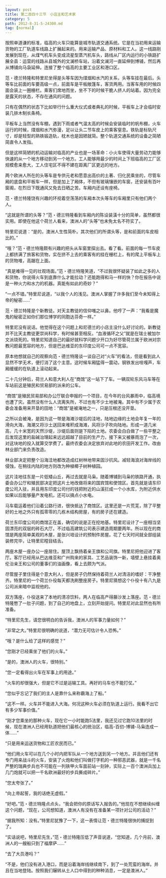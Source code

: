 ```yaml
---
layout: post
title: 第二百四十三节　小店主和艺术家
category: 5
path: 2012-8-31-5-24300.md
tag: [normal]
---
```


按照单道谦的标准，临高的火车只能算是城市轨道交通系统。它是在当初用来运输货物的工厂轨道车线路上扩展起来的。用来运输产品、原材料和工人。这一线路刚发展到现在，从煤气机车头变成流星型蒸汽机车头，路线从厂区内运行的小铁路扩展全县：运营的线路从县城外的文澜桥车站，沿着文澜河一直延伸到博铺，然后再从博铺向马袅延伸。连接了整个临高的主要工业区和港口区。

范・德兰特隆和特里尼坐得是头等车因为煤烟和水汽的关系，头等车挂在最后。头等车比前面的车要高级一点，前面车是平板敞篷车，客货两用。当客车用的时候四面会装上一圈栅栏。乘客们席地而坐，坐不下的时候干脆人挤人的站着。因为完全是露天的状态，不存在通风的问题。

只有在偶然的状态下比如举行什么重大仪式或者典礼的时候，平板车上才会临时安装几排木制长条椅。

平板车上当然没有车棚，遇到下雨或者气温太高的时候会安装临时的帆布棚，火车运行的时候，煤烟和水汽弥漫，足以让头二节车皮上的乘客窒息。铁轨是标轨尺寸，却是轻型的熟铁锻造轨，枕木也是因陋就简。整个轨道交通系统的设备之简陋简直令人发指。

但是这样简陋的机动运输对临高的产业也是一场革命：小火车使得大量劳动力能够快速的从一个地方移动到另一个地方。工人能够用最少的时间上下班临高的工厂区规模愈来愈大，工人住宅区不得不建在距离厂区更远的地方。

两个欧洲人所在的头等车是专供元老和愿意出高价的土著、归化民乘坐的，尽管车厢的底盘和平板车一样，但是加上了厢体，不但有玻璃镶嵌的车窗，还安装有百叶窗阁，在烈日下既通风又免去日晒之苦。车厢内还设有座椅。

范・德兰特隆饶有兴趣的环视着空荡荡的车厢本次头等车的车厢里只有他们两个人。

“这就是所谓的头等？”范・德兰特隆看到车厢内的陈设装潢十分的简单，虽然都很实用。即使在他这个荷兰人看来，澳洲人的“头等”也未免太名不符实了。

特里尼说道：“是的，澳洲人生性简朴。其次他们的所谓头等，是和前面的车皮相比的。”

“哦？”范・德兰特隆颇有兴趣的把头从车窗里探出去。看了看。前面的每一节车皮上都挤满了旅客和货物，实在挤不上去的乘客有的挂在栅栏上，有的爬上平板车上的货物堆，高踞在上面。

“真是难得一见的壮观场面。”范・德兰特隆笑道，“不过我很怀疑装了如此之多的人和货物，你说得火车到底靠什么才能拉动？还能跑得和马一样的快？你在报告中说是一种火力和水力的机器。真能有如此的奇妙？”

“一点不错。”特里尼说道，“以我个人的浅见。澳洲人掌握了许多我们至今未知得上帝的秘密……”

范・德兰特隆是个新教徒。对天主教徒的信仰嗤之以鼻。他哼了一声：“我看是魔鬼的秘密正如你们那位博学的同胞达芬奇一样。”

特里尼没有说话。他觉得在这个问题上和尼德兰的小店主没什么好讨论的。新教徒并不比天主教徒更崇尚科学，有时候甚至相反。“血液循环之父”就是在瑞士被加尔文派烧死的。特里尼知道自己的最好就科学问题少开口为好尽管荷兰属于欧洲对宗教问题最宽容的地方，但是巴达维亚的东印度公司可一点不宽容。

原本他想就自己的观察向范・德兰特隆谈一谈自己对“火车”的看法，但是看到此人显然不学无术，便打消了这个主意。这时候车厢猛得一震动，钢铁发出吱嘎声，车厢缓缓的在轨道上滚动起来。

二十几分钟后，荷兰人和意大利人在“商馆”这一站下了车。一辆双轮东风马车等在车站前这是殖民和贸易部的派来的公车。

“商馆”是殖民贸易部和办公厅联合申报的一个项目，在今年的台风暴雨中，临高境也遭了灾。虽然没有什么人流离失所，不过也有不少土地被淹。其中有不少属于农委会准备用来开垦的田地：“商馆”是被淹地之一，只是压根还没开垦。

之所以会被淹，是因为这一带是海滩沙堤后的洼地，陆地边缘的土地会年复一年的滑向大海，海潮又将沙土送回来堆积成海滩，风将沙子吹向陆地。形成一道几米高，几十米宽的天然沙堤，沙堤后面则是下陷的土地。农委会白白做了一些平整之后发现这里的盐碱治理起来远远超越了目前的生产力，接下来又被暴雨泡了一次，对这块地的投入就算交学费了。最终农委会决定放弃对此地的农田开发工作。改由林业部门来负责改造。

林业部决定把整个沿海洼地都改造成红树林地带来固沙抗风。减轻海浪对海岸线的侵蚀，在稍往内陆的地方则改为种植椰子树种植园。

这片洼地往东是一片低矮山丘，再过去就是马枭。随着博铺到马枭的铁路开通，执委会办公厅和殖民部决定把这片土地改做将来的国宾馆和使馆区。首先就是请东印度公司入驻，并且用东印度公司付的钱把附近的山溪拦成一个小水库，为附近供水如果以后能够量产发电机，还可以搞点小水电。

马车载运着他们沿着公路行进，很快抵达了商馆区。这里还是一片荒芜，除了平整好的土地之外只有孤零零的几栋木结构房屋，有的房子还在建造。

荷兰东印度公司的商馆正在盖，确切的说是正在挖地基。特里尼设计了一座相当坚固漂亮的双层的砖石大厅。不过临高建筑公司表示建造周期要两年。所以现在的商馆是两座简单美观的木屋，是张兴培设计的预制件房屋。花了七天时间就全部组装装修完毕，让特里尼瞠目结舌。

两座木屋一座办公一座居住。屋顶上飘扬着亲王旗和公司旗。特里尼把他迎进了客厅。客厅已经用从巴达维亚和广州购来的家具、工艺品装饰一新，墙壁上悬挂着奥伦治亲王和公司的董事们的油画像，看上去颇为气派。

尽管屋子里住得是个意大利人，但是房子仍然保持着荷兰人对清洁的嗜好：干净整齐。特里尼的一个荷兰仆役每天都洗刷整座房子。特里尼猜想这个仆役十有八九是公司派来暗中监视他的。

双方落座，仆役送来了本地的清凉饮料，两人在临高产得藤沙发上落座。范・德兰特隆憋了一肚子问题，到了自己的地盘上，立刻开始提问。特里尼对此显然也有所准备。

“特里尼先生，请您很明白的告诉我，澳洲人的军事力量如何？”

“非常之大。”特里尼很明确的说道，“潜力无可估计令人恐怖。”

“哦？是什么给了这样的感觉？”

“您刚才已经乘坐了他们的火车。”

“是的，澳洲人的火车，很特别。”

“您一定看得出火车在军事上的用途。”

“火车的却很强大，但是它不过是运输工具。再好的马车也不能打仗。”

“您似乎忘记了我们的主人是靠什么来称霸海上了船。”

“这不一样。火车并不能进入大海。何况这种火车必须在轨道上运行。我看不出它有多少军事价值。”

“刚才您乘坐的那种火车，现在它一小时能跑5法里，我还见过它跑10法里的时候，现在澳洲人已经用轨道把他们最核心的统治区，临高-百仞-博铺-马枭连成一体……”

“只是用来运送货物和工匠农民而已。”

“他们用火车可以在几个小时内把军队从一个地方送到另一个地方。并且他们还有专门用来战斗的火车，安装了火炮和他们叫做打字机的一种邪恶武器，就是一千名严整的瑞典步兵也不可能在一列铁甲火车面前站一刻钟，实际上一百个澳洲兵加上几门炮就可以把一千名欧洲最好的步兵撕成碎片。”

“您太夸张了。”

“向上帝起誓，我的话绝无虚假。”

“好吧。”范・德兰特隆点点头，“我会把你的原话写入报告的。”他现在不想继续纠缠这个问题，“现在，公司想知道，澳洲人有没有在准备某一项针对公司的活动？”

“据我所知：没有。”特里尼犹豫了一下，这一表情让范・德兰特隆很快的捕捉到了。

“实话说吧，特里尼先生，”范・德兰特隆压低了声音说道，“您知道，几个月前，澳洲人的一艘船只到了福摩萨……”

“去了大员港吗？”

“不是，他们没有进入港口，而是沿着海岸线继续南下，到了一处荒蛮的海岸。并且在当地登陆。按照我们辗转从土人口中得到的种种消息，一定是澳洲人。”